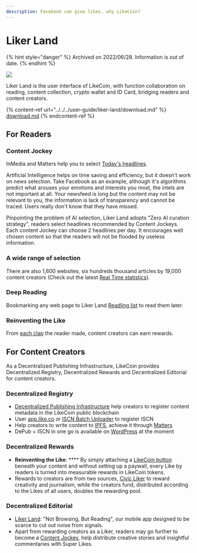 ```yaml
---
description: Facebook can give likes, why LikeCoin?
---
```


# Liker Land

{% hint style="danger" %}
Archived on 2022/06/28. Information is out of date.
{% endhint %}



![](../../../.gitbook/assets/likecoin\_ad72\_appstore\_og\_ios\_android.png)

Liker Land is the user interface of LikeCoin, with function collaboration on reading, content collection, crypto wallet and ID Card, bridging readers and content creators.

{% content-ref url="../../../user-guide/liker-land/download.md" %}
[download.md](../../../user-guide/liker-land/download.md)
{% endcontent-ref %}

## **For Readers**

### **Content Jockey**

InMedia and Matters help you to select [Today's headlines](today-headline.md).

Artificial Intelligence helps on time saving and efficiency, but it doesn't work on news selection. Take Facebook as an example, although it's algorithms predict what arouses your emotions and interests you most, the intels are not important at all. Your newsfeed is long but the content may not be relevant to you, the information is lack of transparency and cannot be traced. Users really don't know that they have missed.

Pinpointing the problem of AI selection, Liker Land adopts "Zero AI curation strategy", readers select headlines recommended by Content Jockeys. Each content Jockey can choose 2 headlines per day. It encourages well chosen content so that the readers will not be flooded by useless information.

### **A wide range of selection**

There are also 1,600 websites, six hundreds thousand articles by 19,000 content creators (Check out the latest [Real Time statistics](real-time-statistics.md)).

### Deep Reading

Bookmarking any web page to Liker Land [Readling list](../../../user-guide/liker-land/readling-list.md) to read them later.

### **Reinventing the Like**

From [each clap](../../../user-guide/liker-land/like.md) the reader made, content creators can earn rewards.

## For Content Creators

As a Decentralized Publishing Infrastructure, LikeCoin provides Decentralized Registry, Decentralized Rewards and Decentralized Editorial for content creators.

### Decentralized Registry

* [Decentralized Publishing Infrastructure](../../../general-guides/decentralized-publishing/) help creators to register content metadata in the LikeCoin public blockchain
* User [app.like.co](../../../general-guides/decentralized-publishing/app.like.co.md) or [ISCN Batch Uploader](../../../general-guides/decentralized-publishing/iscn-batch-uploader.md) to register ISCN
* Help creators to write content to [IPFS](https://ipfs.io/), achieve it through [Matters](https://matters.news/)
* DePub + ISCN in one go is available on [WordPress](../../../user-guide/wordpress.md) at the moment

### Decentralized Rewards&#xD;

* **Reinventing the Like**: **** By simply attaching a [LikeCoin button](../../../user-guide/creator/) beneath your content and without setting up a paywall, every Like by readers is turned into measurable rewards in LikeCoin tokens.
* Rewards to creators are from two sources, [Civic Liker](../../../user-guide/civic-liker/) to reward creativity and journalism, while the creators fund, distributed according to the Likes of all users, doubles the rewarding pool.

### Decentralized Editorial&#xD;

* [Liker Land](today-headline.md): "Not Browsing, But Reading", our mobile app designed to be scarce to cut out noise from signals.
* Apart from rewarding creators as a Liker, readers may go further to become a [Content Jockey](../../../user-guide/liker-land/superlike.md), help distribute creative stories and insightful commentaries with Super Likes.
